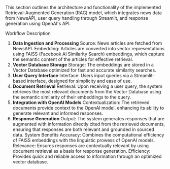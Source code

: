 This section outlines the architecture and functionality of the implemented Retrieval-Augmented Generation (RAG) model, which integrates news data from NewsAPI, user query handling through Streamlit, and response generation using OpenAI's API.

Workflow Description
1. **Data Ingestion and Processing**
        Source: News articles are fetched from NewsAPI.
        Embedding: Articles are converted into vector representations using FAISS (Facebook AI Similarity Search) embeddings, which capture the semantic content of the articles for effective retrieval.
2. **Vector Database Storage**
        Storage: The embeddings are stored in a Vector Database optimized for fast and accurate similarity searches.
3. **User Query Interface**
        Interface: Users input queries via a Streamlit-based interface, designed for simplicity and ease of use.
4. **Document Retrieval**
        Retrieval: Upon receiving a user query, the system retrieves the most relevant documents from the Vector Database using the semantic similarity of their embeddings to the query.
5. **Integration with OpenAI Models**
        Contextualization: The retrieved documents provide context to the OpenAI model, enhancing its ability to generate relevant and informed responses.
6. **Response Generation**
        Output: The system generates responses that are augmented with information directly cited from the retrieved documents, ensuring that responses are both relevant and grounded in sourced data.
        System Benefits
        Accuracy: Combines the computational efficiency of FAISS embeddings with the linguistic prowess of OpenAI models.
        Relevance: Ensures responses are contextually relevant by using document retrieval as a basis for response generation.
        Efficiency: Provides quick and reliable access to information through an optimized vector database.
